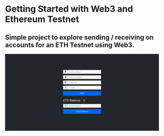 # Getting Started with Web3 and Ethereum Testnet

Simple project to explore sending / receiving on accounts for an ETH Testnet using Web3.
---

![Screen Shot](/public/images/screenshot.png)